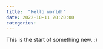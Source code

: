```yaml
---
title:  "Hello world!"
date: 2022-10-11 20:20:00
categories: 
---
```

This is the start of something new. :)
<!--more-->
